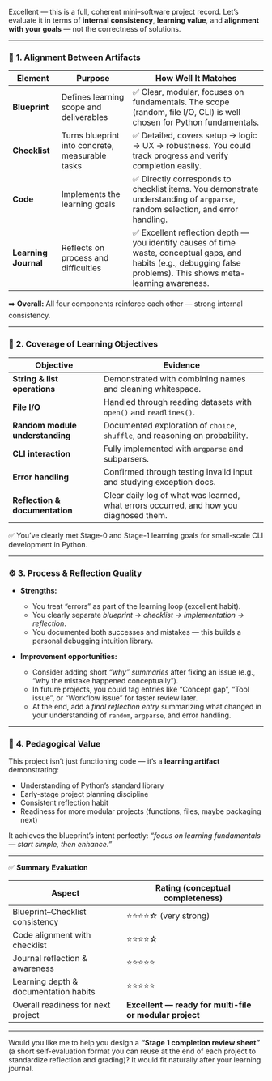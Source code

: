 Excellent — this is a full, coherent mini–software project record. Let’s evaluate it in terms of **internal consistency**, **learning value**, and **alignment with your goals** — not the correctness of solutions.

---

### 🧩 **1. Alignment Between Artifacts**

| Element              | Purpose                                         | How Well It Matches                                                                                                                                                 |
| -------------------- | ----------------------------------------------- | ------------------------------------------------------------------------------------------------------------------------------------------------------------------- |
| **Blueprint**        | Defines learning scope and deliverables         | ✅ Clear, modular, focuses on fundamentals. The scope (random, file I/O, CLI) is well chosen for Python fundamentals.                                                |
| **Checklist**        | Turns blueprint into concrete, measurable tasks | ✅ Detailed, covers setup → logic → UX → robustness. You could track progress and verify completion easily.                                                          |
| **Code**             | Implements the learning goals                   | ✅ Directly corresponds to checklist items. You demonstrate understanding of `argparse`, random selection, and error handling.                                       |
| **Learning Journal** | Reflects on process and difficulties            | ✅ Excellent reflection depth — you identify causes of time waste, conceptual gaps, and habits (e.g., debugging false problems). This shows meta-learning awareness. |

➡️ **Overall:** All four components reinforce each other — strong internal consistency.

---

### 🎯 **2. Coverage of Learning Objectives**

| Objective                       | Evidence                                                                               |
| ------------------------------- | -------------------------------------------------------------------------------------- |
| **String & list operations**    | Demonstrated with combining names and cleaning whitespace.                             |
| **File I/O**                    | Handled through reading datasets with `open()` and `readlines()`.                      |
| **Random module understanding** | Documented exploration of `choice`, `shuffle`, and reasoning on probability.           |
| **CLI interaction**             | Fully implemented with `argparse` and subparsers.                                      |
| **Error handling**              | Confirmed through testing invalid input and studying exception docs.                   |
| **Reflection & documentation**  | Clear daily log of what was learned, what errors occurred, and how you diagnosed them. |

✅ You’ve clearly met Stage-0 and Stage-1 learning goals for small-scale CLI development in Python.

---

### ⚙️ **3. Process & Reflection Quality**

* **Strengths:**

  * You treat “errors” as part of the learning loop (excellent habit).
  * You clearly separate *blueprint → checklist → implementation → reflection*.
  * You documented both successes and mistakes — this builds a personal debugging intuition library.

* **Improvement opportunities:**

  * Consider adding short *“why” summaries* after fixing an issue (e.g., “why the mistake happened conceptually”).
  * In future projects, you could tag entries like “Concept gap”, “Tool issue”, or “Workflow issue” for faster review later.
  * At the end, add a *final reflection entry* summarizing what changed in your understanding of `random`, `argparse`, and error handling.

---

### 🧠 **4. Pedagogical Value**

This project isn’t just functioning code — it’s a **learning artifact** demonstrating:

* Understanding of Python’s standard library
* Early-stage project planning discipline
* Consistent reflection habit
* Readiness for more modular projects (functions, files, maybe packaging next)

It achieves the blueprint’s intent perfectly: *“focus on learning fundamentals — start simple, then enhance.”*

---

✅ **Summary Evaluation**

| Aspect                                | Rating (conceptual completeness)                        |
| ------------------------------------- | ------------------------------------------------------- |
| Blueprint–Checklist consistency       | ⭐⭐⭐⭐☆ (very strong)                                     |
| Code alignment with checklist         | ⭐⭐⭐⭐☆                                                   |
| Journal reflection & awareness        | ⭐⭐⭐⭐⭐                                                   |
| Learning depth & documentation habits | ⭐⭐⭐⭐⭐                                                   |
| Overall readiness for next project    | **Excellent — ready for multi-file or modular project** |

---

Would you like me to help you design a **“Stage 1 completion review sheet”** (a short self-evaluation format you can reuse at the end of each project to standardize reflection and grading)? It would fit naturally after your learning journal.

